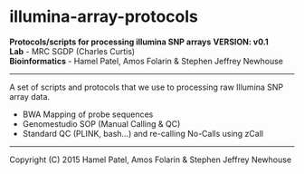 # illumina-array-protocols

**Protocols/scripts for processing illumina SNP arrays**
**VERSION: v0.1**  
**Lab** - MRC SGDP (Charles Curtis)  
**Bioinformatics** - Hamel Patel, Amos Folarin & Stephen Jeffrey Newhouse  
******

A set of scripts and protocols that we use to processing raw Illumina SNP array data.

- BWA Mapping of probe sequences  
- Genomestudio SOP (Manual Calling & QC)    
- Standard QC (PLINK, bash...) and re-calling No-Calls using zCall  


******
Copyright (C) 2015 Hamel Patel, Amos Folarin & Stephen Jeffrey Newhouse


